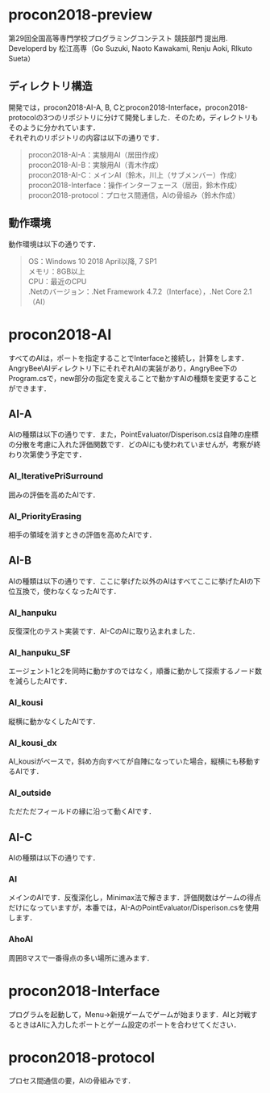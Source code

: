 # procon2018-preview
第29回全国高等専門学校プログラミングコンテスト 競技部門 提出用. Developerd by 松江高専（Go Suzuki, Naoto Kawakami, Renju Aoki, RIkuto Sueta）

## ディレクトリ構造
開発では，procon2018-AI-A, B, Cとprocon2018-Interface，procon2018-protocolの3つのリポジトリに分けて開発しました．そのため，ディレクトリもそのように分かれています．  
それぞれのリポジトリの内容は以下の通りです．
> procon2018-AI-A：実験用AI（居田作成）  
procon2018-AI-B：実験用AI（青木作成）  
procon2018-AI-C：メインAI（鈴木，川上（サブメンバー）作成）  
procon2018-Interface：操作インターフェース（居田，鈴木作成）  
procon2018-protocol：プロセス間通信，AIの骨組み（鈴木作成）

## 動作環境
動作環境は以下の通りです．  
> OS：Windows 10 2018 April以降, 7 SP1  
メモリ：8GB以上  
CPU：最近のCPU  
.Netのバージョン：.Net Framework 4.7.2（Interface），.Net Core 2.1（AI）

# procon2018-AI
すべてのAIは，ポートを指定することでInterfaceと接続し，計算をします．  
AngryBee\AIディレクトリ下にそれぞれAIの実装があり，AngryBee下のProgram.csで，new部分の指定を変えることで動かすAIの種類を変更することができます．

## AI-A
AIの種類は以下の通りです．また，PointEvaluator/Disperison.csは自陣の座標の分散を考慮に入れた評価関数です．どのAIにも使われていませんが，考察が終わり次第使う予定です．
### AI_IterativePriSurround
囲みの評価を高めたAIです．
### AI_PriorityErasing
相手の領域を消すときの評価を高めたAIです．

## AI-B
AIの種類は以下の通りです．ここに挙げた以外のAIはすべてここに挙げたAIの下位互換で，使わなくなったAIです．
### AI_hanpuku
反復深化のテスト実装です．AI-CのAIに取り込まれました．
### AI_hanpuku_SF
エージェント1と2を同時に動かすのではなく，順番に動かして探索するノード数を減らしたAIです．
### AI_kousi
縦横に動かなくしたAIです．
### AI_kousi_dx
AI_kousiがベースで，斜め方向すべてが自陣になっていた場合，縦横にも移動するAIです．
### AI_outside
ただただフィールドの縁に沿って動くAIです．

## AI-C
AIの種類は以下の通りです．
### AI
メインのAIです．反復深化し，Minimax法で解きます．評価関数はゲームの得点だけになっていますが，本番では，AI-AのPointEvaluator/Disperison.csを使用します．
### AhoAI
周囲8マスで一番得点の多い場所に進みます．

# procon2018-Interface
プログラムを起動して，Menu→新規ゲームでゲームが始まります．AIと対戦するときはAIに入力したポートとゲーム設定のポートを合わせてください．  

# procon2018-protocol
プロセス間通信の要，AIの骨組みです．